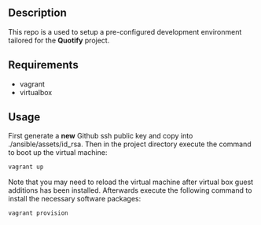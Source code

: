 ## Description
This repo is a used to setup a pre-configured development environment tailored for the **Quotify** project.

## Requirements
- vagrant
- virtualbox

## Usage
First generate a **new** Github ssh public key and copy into ./ansible/assets/id_rsa. Then in the project directory execute the command to boot up the virtual machine:
```bash
vagrant up
```
Note that you may need to reload the virtual machine after virtual box guest additions has been installed. Afterwards execute the following command to install the necessary software packages:
```bash
vagrant provision
```